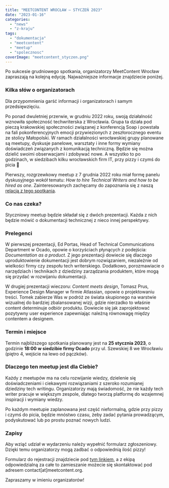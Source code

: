 ```yaml
---
title: "MEETCONTENT WROCŁAW – STYCZEŃ 2023"
date: "2023-01-16"
categories: 
  - "news"
  - "z-kraju"
tags: 
  - "dokumentacja"
  - "meetcontent"
  - "meetup"
  - "spolecznosc"
coverImage: "meetcontent_styczen.png"
---
```


Po sukcesie grudniowego spotkania, organizatorzy MeetContent Wrocław zapraszają na kolejną edycję. Najważniejsze informacje znajdziecie poniżej.

### Kilka słów o organizatorach

Dla przypomnienia garść informacji i organizatorach i samym przedsięwzięciu.

Po ponad dwuletniej przerwie, w grudniu 2022 roku, swoją działalność wznowiła społeczność techwriterska z Wrocławia. Grupa ta działa pod pieczą krakowskiej społeczności związanej z konferencją Soap i powstała na fali pokonferencyjnych emocji przywiezionych z zeszłorocznego eventu ze stolicy Małopolski. W ramach działalności wrocławskiej grupy planowane są meetupy, dyskusje panelowe, warsztaty i inne formy wymiany doświadczeń związanych z komunikacją techniczną. Będzie się można dzielić swoimi obserwacjami i zdobywać nowe. A wszystko to po godzinach, w siedzibach kilku wrocławskich firm IT, przy pizzy i czymś do picia 🙂

Pierwszy, rozgrzewkowy meetup z 7 grudnia 2022 roku miał formę panelu dyskusyjnego wokół tematu: _How to hire Technical Writers and how to be hired as one_. Zainteresowanych zachęcamy do zapoznania się z naszą [relacją z tego spotkania](http://techwriter.pl/meetcontentwro-wraca/).

### Co nas czeka?

Styczniowy meetup będzie składał się z dwóch prezentacji. Każda z nich będzie mówić o dokumentacji technicznej z nieco innej perspektywy.

### Prelegenci

W pierwszej prezentacji, Ed Portas, Head of Technical Communications Department w Ocado, opowie o korzyściach płynących z podejścia: _Documentation as a product_. Z jego prezentacji dowiecie się dlaczego uproduktowienie dokumentacji jest dobrym rozwiązaniem, niezależnie od wielkości firmy czy zespołu tech writerskiego. Dodatkowo, porozmawiacie o narzędziach i technikach z dziedziny zarządzania produktem, które mogą się przydać w rozwijaniu dokumentacji.

W drugiej prezentacji wieczoru: _Content meets design_, Tomasz Prus, Experience Design Manager w firmie Atlassian, opowie o projektowaniu treści. Tomek zabierze Was w podróż ze świata skupionego na warstwie wizualnej do bardziej zbalansowanej wizji, gdzie nierzadko to właśnie content determinuje odbiór produktu. Dowiecie się jak zaprojektować pozytywny user experience zapewniając należną równowagę między contentem a designem.

### Termin i miejsce

Termin najbliższego spotkania planowany jest na **25 stycznia 2023**, o godzinie **18:00** **w siedzibie firmy Ocado** przy ul. Szewskiej 8 we Wrocławiu (piętro 4, wejście na lewo od pączków).

### Dlaczego ten meetup jest dla Ciebie?

Każdy z meetupów ma na celu rozwijanie wiedzy, dzielenie się doświadczeniami i ciekawymi rozwiązaniami z szeroko rozumianej dziedziny tech writingu. Organizatorzy mają świadomość, że nie każdy tech writer pracuje w większym zespole, dlatego tworzą platformę do wzajemnej inspiracji i wymiany wiedzy.

Po każdym meetupie zaplanowana jest część nieformalną, gdzie przy pizzy i czymś do picia, będzie mnóstwo czasu, żeby zadać pytania prowadzącym, podyskutować lub po prostu poznać nowych ludzi.

### Zapisy

Aby wziąć udział w wydarzeniu należy wypełnić formularz zgłoszeniowy. Dzięki temu organizatorzy mogą zadbać o odpowiednią ilość pizzy!

Formularz do rejestracji znajdziecie pod [tym linkiem](https://docs.google.com/forms/d/e/1FAIpQLSdPJy-ilzv8khejOQqz_dg499QIpNKweL-Xf8703WLTNQLCrQ/viewform?usp=sf_link), a z ekipą odpowiedzialną za całe to zamieszanie możecie się skontaktować pod adresem contact\[at\]meetcontent.org.

Zapraszamy w imieniu organizatorów!
